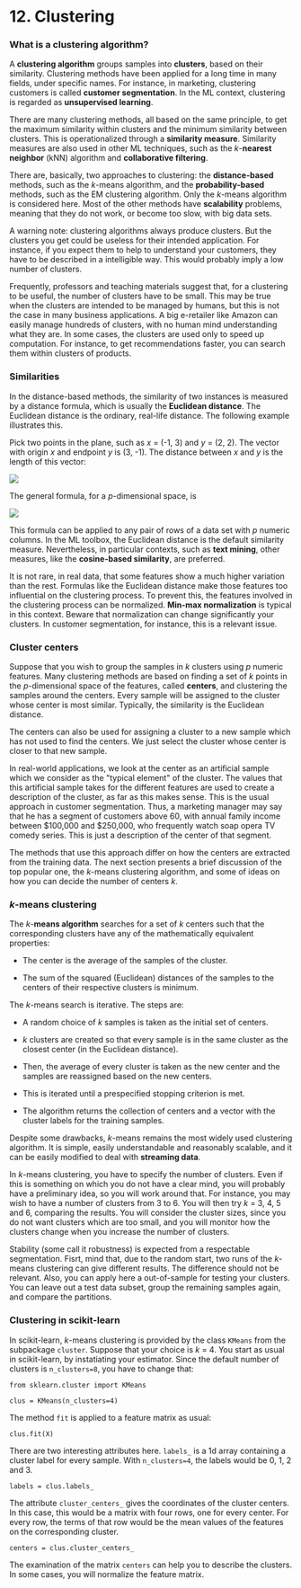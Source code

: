 # 12. Clustering

### What is a clustering algorithm?

A **clustering algorithm** groups samples into **clusters**, based on their similarity. Clustering methods have been applied for a long time in many fields, under specific names. For instance, in marketing, clustering customers is called **customer segmentation**. In the ML context, clustering is regarded as **unsupervised learning**.

There are many clustering methods, all based on the same principle, to get the maximum similarity within clusters and the minimum similarity between clusters. This is operationalized through a **similarity measure**. Similarity measures are also used in other ML techniques, such as the *k*-**nearest neighbor** (kNN) algorithm and **collaborative filtering**.

There are, basically, two approaches to clustering: the **distance-based** methods, such as the *k*-means algorithm, and the **probability-based** methods, such as the EM clustering algorithm. Only the *k*-means algorithm is considered here. Most of the other methods have **scalability** problems, meaning that they do not work, or become too slow, with big data sets.

A warning note: clustering algorithms always produce clusters. But the clusters you get could be useless for their intended application. For instance, if you expect them to help to understand your customers, they have to be described in a intelligible way. This would probably imply a low number of clusters. 

Frequently, professors and teaching materials suggest that, for a clustering to be useful, the number of clusters have to be small. This may be true when the clusters are intended to be managed by humans, but this is not the case in many business applications. A big e-retailer like Amazon can easily manage hundreds of clusters, with no human mind understanding what they are. In some cases, the clusters are used only to speed up computation. For instance, to get recommendations faster, you can search them within clusters of products. 

### Similarities

In the distance-based methods, the similarity of two instances is measured by a distance formula, which is usually the **Euclidean distance**. The Euclidean distance is the ordinary, real-life distance. The following example illustrates this.

Pick two points in the plane, such as *x* = (-1, 3) and *y* = (2, 2). The vector with origin *x* and endpoint *y* is (3, -1). The distance between *x* and *y* is the length of this vector:

<img src="https://render.githubusercontent.com/render/math?math=\large \sqrt{3^2 %2B (-1)^2} = 3.162.">

The general formula, for a *p*-dimensional space, is

<img src="https://render.githubusercontent.com/render/math?math=\large \textrm{dist}(x,y) = \sqrt{(x_1-y_1 )^2 %2B \cdots %2B (x_p-y_p)^2}.">

This formula can be applied to any pair of rows of a data set with *p* numeric columns. In the ML toolbox, the Euclidean distance is the default similarity measure. Nevertheless, in particular contexts, such as **text mining**, other measures, like the **cosine-based similarity**, are preferred.

It is not rare, in real data, that some features show a much higher variation than the rest. Formulas like the Euclidean distance make those features too influential on the clustering process. To prevent this, the features involved in the clustering process can be normalized. **Min-max normalization** is typical in this context. Beware that normalization can change significantly your clusters. In customer segmentation, for instance, this is a relevant issue.

### Cluster centers

Suppose that you wish to group the samples in *k* clusters using *p* numeric features. Many clustering methods are based on finding a set of *k* points in the *p*-dimensional space of the features, called **centers**, and clustering the samples around the centers. Every sample will be assigned to the cluster whose center is most similar. Typically, the similarity is the Euclidean distance. 

The centers can also be used for assigning a cluster to a new sample which has not used to find the centers. We just select the cluster whose center is closer to that new sample.

In real-world applications, we look at the center as an artificial sample which we consider as the "typical element" of the cluster. The values that this artificial sample takes for the different features are used to create a description of the cluster, as far as this makes sense. This is the usual approach in customer segmentation. Thus, a marketing manager may say that he has a segment of customers above 60, with annual family income between $100,000 and $250,000, who frequently watch soap opera TV comedy series. This is just a description of the center of that segment.

The methods that use this approach differ on how the centers are extracted from the training data. The next section presents a brief discussion of the top popular one, the *k*-means clustering algorithm, and some of ideas on how you can decide the number of centers *k*.

### *k*-means clustering

The *k*-**means algorithm** searches for a set of *k* centers such that the corresponding clusters have any of the mathematically equivalent properties:

* The center is the average of the samples of the cluster.

* The sum of the squared (Euclidean) distances of the samples to the centers of their respective clusters is minimum.

The *k*-means search is iterative. The steps are:

* A random choice of *k* samples is taken as the initial set of centers.

* *k* clusters are created so that every sample is in the same cluster as the closest center (in the Euclidean distance).

* Then, the average of every cluster is taken as the new center and the samples are reassigned based on the new centers.

* This is iterated until a prespecified stopping criterion is met.

* The algorithm returns the collection of centers and a vector with the cluster labels for the training samples.

Despite some drawbacks, *k*-means remains the most widely used clustering algorithm. It is simple, easily understandable and reasonably scalable, and it can be easily modified to deal with **streaming data**. 

In *k*-means clustering, you have to specify the number of clusters. Even if this is something on which you do not have a clear mind, you will probably have a preliminary idea, so you will work around that. For instance, you may wish to have a number of clusters from 3 to 6. You will then try *k* = 3, 4, 5 and 6, comparing the results. You will consider the cluster sizes, since you do not want clusters which are too small, and you will monitor how the clusters change when you increase the number of clusters. 

Stability (some call it robustness) is expected from a respectable segmentation. Fisrt, mind that, due to the random start, two runs of the *k*-means clustering can give different results. The difference should not be relevant. Also, you can apply here a out-of-sample for testing your clusters. You can leave out a test data subset, group the remaining samples again, and compare the partitions. 

### Clustering in scikit-learn

In scikit-learn, *k*-means clustering is provided by the class `KMeans` from the subpackage `cluster`. Suppose that your choice is *k* = 4. You start as usual in scikit-learn, by instatiating your estimator. Since the default number of clusters is `n_clusters=8`, you have to change that: 

`from sklearn.cluster import KMeans`

`clus = KMeans(n_clusters=4)`

The method `fit` is applied to a feature matrix as usual:

`clus.fit(X)`

There are two interesting attributes here. `labels_` is a 1d array containing a cluster label for every sample. With `n_clusters=4`, the labels would be 0, 1, 2 and 3. 

`labels = clus.labels_`

The attribute `cluster_centers_` gives the coordinates of the cluster centers. In this case, this would be a matrix with four rows, one for every center. For every row, the terms of that row would be the mean values of the features on the corresponding cluster.

`centers = clus.cluster_centers_`

The examination of the matrix `centers` can help you to describe the clusters. In some cases, you will normalize the feature matrix. 
